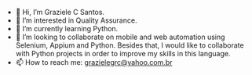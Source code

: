 - 👋 Hi, I’m Graziele C Santos.
- 👀 I’m interested in Quality Assurance.
- 🌱 I’m currently learning Python.
- 💞️ I’m looking to collaborate on mobile and web automation using Selenium, Appium and Python. Besides that, I would like to collaborate with Python projects in order to improve my skills in this language.
- 📫 How to reach me: grazielegrc@yahoo.com.br

<!---
grazielegrc/grazielegrc is a ✨ special ✨ repository because its `README.md` (this file) appears on your GitHub profile.
You can click the Preview link to take a look at your changes.
--->
